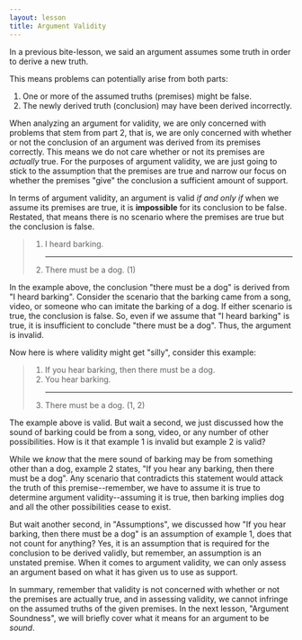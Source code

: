 ```yaml
---
layout: lesson
title: Argument Validity
---
```


In a previous bite-lesson, we said an argument assumes some truth in order to derive a new truth.

This means problems can potentially arise from both parts:

1. One or more of the assumed truths (premises) might be false.
2. The newly derived truth (conclusion) may have been derived incorrectly.

When analyzing an argument for validity, we are only concerned with problems that stem from part 2, that is, we are only concerned with whether or not the conclusion of an argument was derived from its premises correctly. This means we do not care whether or not its premises are _actually_ true. For the purposes of argument validity, we are just going to stick to the assumption that the premises are true and narrow our focus on whether the premises "give" the conclusion a sufficient amount of support.

In terms of argument validity, an argument is valid _if and only if_ when we assume its premises are true, it is **impossible** for its conclusion to be false. Restated, that means there is no scenario where the premises are true but the conclusion is false.

> 1. I heard barking.
    <hr />
> 2. There must be a dog. (1)

In the example above, the conclusion "there must be a dog" is derived from "I heard barking". Consider the scenario that the barking came from a song, video, or someone who can imitate the barking of a dog. If either scenario is true, the conclusion is false. So, even if we assume that "I heard barking" is true, it is insufficient to conclude "there must be a dog". Thus, the argument is invalid.

Now here is where validity might get "silly", consider this example:

> 1. If you hear barking, then there must be a dog.
> 2. You hear barking.
    <hr>
> 3. There must be a dog. (1, 2)

The example above is valid. But wait a second, we just discussed how the sound of barking could be from a song, video, or any number of other possibilities. How is it that example 1 is invalid but example 2 is valid?

While we _know_ that the mere sound of barking may be from something other than a dog, example 2 states, "If you hear any barking, then there must be a dog". Any scenario that contradicts this statement would attack the truth of this premise--remember, we have to assume it is true to determine argument validity--assuming it is true, then barking implies dog and all the other possibilities cease to exist.

But wait another second, in "Assumptions", we discussed how "If you hear barking, then there must be a dog" is an assumption of example 1, does that not count for anything? Yes, it is an assumption that is required for the conclusion to be derived validly, but remember, an assumption is an unstated premise. When it comes to argument validity, we can only assess an argument based on what it has given us to use as support. 

In summary, remember that validity is not concerned with whether or not the premises are actually true, and in assessing validity, we cannot infringe on the assumed truths of the given premises. In the next lesson, "Argument Soundness", we will briefly cover what it means for an argument to be _sound_.
